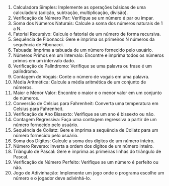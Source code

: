 1. Calculadora Simples: Implemente as operações básicas de uma calculadora (adição, subtração, multiplicação, divisão).
2. Verificação de Número Par: Verifique se um número é par ou ímpar.
3. Soma dos Números Naturais: Calcule a soma dos números naturais de 1 a N.
4. Fatorial Recursivo: Calcule o fatorial de um número de forma recursiva.
5. Sequência de Fibonacci: Gere e imprima os primeiros N números da sequência de Fibonacci.
6. Tabuada: Imprima a tabuada de um número fornecido pelo usuário.
7. Números Primos em um Intervalo: Encontre e imprima todos os números primos em um intervalo dado.
8. Verificação de Palíndromo: Verifique se uma palavra ou frase é um palíndromo.
9. Contagem de Vogais: Conte o número de vogais em uma palavra.
10. Média Aritmética: Calcule a média aritmética de um conjunto de números.
11. Maior e Menor Valor: Encontre o maior e o menor valor em um conjunto de números.
12. Conversão de Celsius para Fahrenheit: Converta uma temperatura em Celsius para Fahrenheit.
13. Verificação de Ano Bissexto: Verifique se um ano é bissexto ou não.
14. Contagem Regressiva: Faça uma contagem regressiva a partir de um número fornecido pelo usuário.
15. Sequência de Collatz: Gere e imprima a sequência de Collatz para um número fornecido pelo usuário.
16. Soma dos Dígitos: Calcule a soma dos dígitos de um número inteiro.
17. Número Reverso: Inverta a ordem dos dígitos de um número inteiro.
18. Triângulo de Pascal: Gere e imprima as primeiras linhas do triângulo de Pascal.
19. Verificação de Número Perfeito: Verifique se um número é perfeito ou não.
20. Jogo de Adivinhação: Implemente um jogo onde o programa escolhe um número e o jogador deve adivinhá-lo.